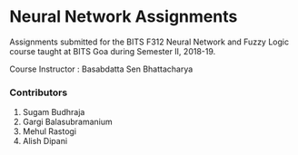 # Neural Network Assignments

Assignments submitted for the BITS F312 Neural Network and Fuzzy Logic course taught at BITS Goa during Semester II, 2018-19.

Course Instructor : Basabdatta Sen Bhattacharya

### Contributors

1. Sugam Budhraja
2. Gargi Balasubramanium
3. Mehul Rastogi
4. Alish Dipani
